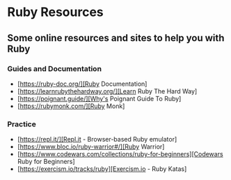# Ruby Resources

## Some online resources and sites to help you with Ruby

### Guides and Documentation

* [https://ruby-doc.org/][Ruby Documentation]
* [https://learnrubythehardway.org/][Learn Ruby The Hard Way]
* [https://poignant.guide/][Why's Poignant Guide To Ruby]
* [https://rubymonk.com/][Ruby Monk]


### Practice

* [https://repl.it/][Repl.it - Browser-based Ruby emulator]
* [https://www.bloc.io/ruby-warrior#/][Ruby Warrior]
* [https://www.codewars.com/collections/ruby-for-beginners][Codewars Ruby for Beginners]
* [https://exercism.io/tracks/ruby][Exercism.io - Ruby Katas]

